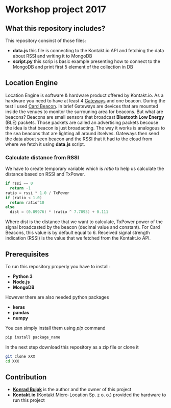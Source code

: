# Workshop project 2017

## What this repository includes?
This repository consinst of those files:
* **data.js** this file is connecting to the Kontakt.io API and fetching the data about RSSI and writing it to MongoDB
* **script.py** this scrip is basic example presenting how to connect to the MongoDB and print first 5 element of the collection in DB

## Location Engine
Location Engine is software & hardware product offered by Kontakt.io. As a hardware you need to have at least 4 [Gateways](https://store.kontakt.io/next-generation/33-gateway.html) and one beacon. During the test I used [Card Beacon](https://store.kontakt.io/next-generation/31-card-beacon.html). In brief Gateways are devices that are mounted inside the venues to monitor the surrouning area for beacons. But what are beacons? Beacons are small sensors that broadcast **Bluetooth Low Energy** (BLE) packets. Those packets are called an advertising packets becouse the idea is that beacon is just broadacting. The way it works is analogous to the sea beacons that are lighting all around itselves. Gateways then send the data about seen beacon and the RSSI that it had to the cloud from where we fetch it using **data.js** script.

### Calculate distance from RSSI
We have to create temporary variable which is *ratio* to help us calculate the distance based on RSSI and TxPower.
~~~ java
if rssi == 0
  return -1
ratio = rssi * 1.0 / TxPower
if (ratio < 1.0)
  return ratio^10
else
  dist = (0.89976) * (ratio ^ 7.7095) + 0.111
~~~
Where dist is the distance that we want to calculate, TxPower power of the signal broadcasted by the beacon (decimal value and constant). For Card Beacons, this value is by default equal to 6. Received signal strength indication (RSSI) is the value that we fetched from the Kontakt.io API.

## Prerequisites
To run this repository properly  you have to install:
* **Python 3**
* **Node.js**
* **MongoDB**

However there are also needed python packages
* **keras**
* **pandas**
* **numpy**

You can simply install them using *pip* command
~~~ bash
pip install package_name
~~~

In the next step download this repository as a zip file or clone it
~~~ bash
git clone XXX
cd XXX
~~~

## Contribution
* [**Konrad Bujak**](https://www.linkedin.com/in/konrad-bujak-024445122/) is the author and the owner of this project
* **Kontakt.io** (Kontakt Micro-Location Sp. z o. o.) provided the hardware to run this project

